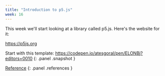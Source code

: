 ```yaml
---
title: "Introduction to p5.js"
week: 16
---
```


This week we'll start looking at a library called p5.js. Here's the website for it:

<https://p5js.org>

Start with this template: <https://codepen.io/atesgoral/pen/ELONBj?editors=0010>
{: .panel .snapshot }

[Reference](https://p5js.org/reference/)
{: .panel .references }

